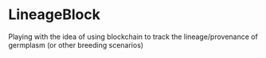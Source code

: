 # LineageBlock
Playing with the idea of using blockchain to track the lineage/provenance of germplasm (or other breeding scenarios)
